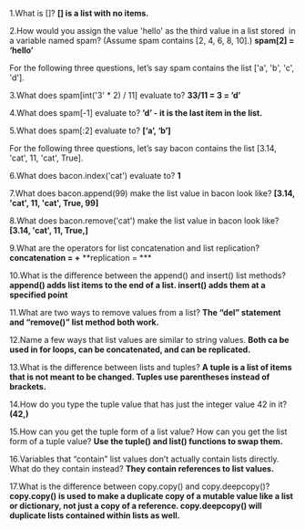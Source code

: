 1.What is []? 
**[] is a list with no items.**

2.How would you assign the value 'hello' as the third value in a list stored  in a variable named spam? (Assume spam contains [2, 4, 6, 8, 10].) 
**spam[2] = ‘hello’**

For the following three questions, let’s say spam contains the list ['a', 'b', 'c', 'd']. 

3.What does spam[int('3' * 2) / 11] evaluate to? 
**33/11 = 3 = ’d’**

4.What does spam[-1] evaluate to?
**’d’ - it is the last item in the list.**

5.What does spam[:2] evaluate to? 
**[‘a’, ‘b’]**

For the following three questions, let’s say bacon contains the list [3.14, 'cat', 11, 'cat', True]. 
	
6.What does bacon.index('cat') evaluate to? 
**1**

7.What does bacon.append(99) make the list value in bacon look like? 
**[3.14, 'cat', 11, 'cat', True, 99]**

8.What does bacon.remove('cat') make the list value in bacon look like? 
**[3.14, 'cat', 11, True,]**

9.What are the operators for list concatenation and list replication? 
**concatenation = +**
**replication = ***

10.What is the difference between the append() and insert() list methods? 
**append() adds list items to the end of a list. insert() adds them at a specified point**

11.What are two ways to remove values from a list?
**The “del” statement and “remove()” list method both work.**

12.Name a few ways that list values are similar to string values. 
**Both ca be used in for loops, can be concatenated, and can be replicated.**

13.What is the difference between lists and tuples? 
**A tuple is a list of items that is not meant to be changed. Tuples use parentheses instead of brackets.**

14.How do you type the tuple value that has just the integer value 42 in it? 
**(42,)**

15.How can you get the tuple form of a list value? How can you get the list form of a tuple value? 
**Use the tuple() and list() functions to swap them.**

16.Variables that “contain” list values don’t actually contain lists directly. What do they contain instead? 
**They contain references to list values.**

17.What is the difference between copy.copy() and copy.deepcopy()? 
**copy.copy() is used to make a duplicate copy of a mutable value like a list or dictionary, not just a  copy of a reference. copy.deepcopy() will duplicate lists contained within lists as well.**
